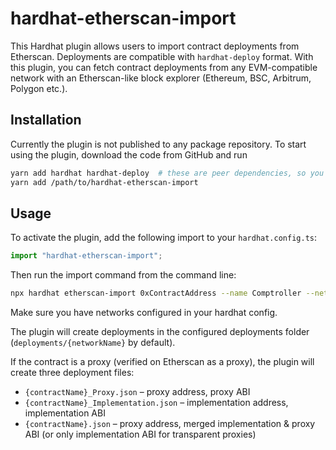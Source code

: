 # hardhat-etherscan-import

This Hardhat plugin allows users to import contract deployments from Etherscan. Deployments are compatible with `hardhat-deploy` format. With this plugin, you can fetch contract deployments from any EVM-compatible network with an Etherscan-like block explorer (Ethereum, BSC, Arbitrum, Polygon etc.).

## Installation

Currently the plugin is not published to any package repository. To start using the plugin, download the code from GitHub and run

```bash
yarn add hardhat hardhat-deploy  # these are peer dependencies, so you need to install them separately
yarn add /path/to/hardhat-etherscan-import
```

## Usage

To activate the plugin, add the following import to your `hardhat.config.ts`:

```ts
import "hardhat-etherscan-import";
```

Then run the import command from the command line:

```bash
npx hardhat etherscan-import 0xContractAddress --name Comptroller --network bscmainnet
```

Make sure you have networks configured in your hardhat config.

The plugin will create deployments in the configured deployments folder (`deployments/{networkName}` by default).

If the contract is a proxy (verified on Etherscan as a proxy), the plugin will create three deployment files:

* `{contractName}_Proxy.json` – proxy address, proxy ABI
* `{contractName}_Implementation.json` – implementation address, implementation ABI
* `{contractName}.json` – proxy address, merged implementation & proxy ABI (or only implementation ABI for transparent proxies)
